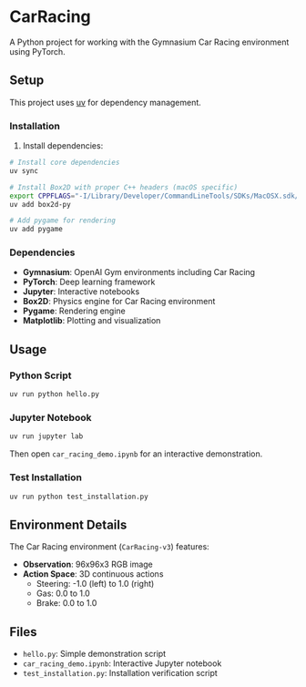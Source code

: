 # CarRacing

A Python project for working with the Gymnasium Car Racing environment using PyTorch.

## Setup

This project uses [uv](https://docs.astral.sh/uv/) for dependency management.

### Installation

1. Install dependencies:
```bash
# Install core dependencies
uv sync

# Install Box2D with proper C++ headers (macOS specific)
export CPPFLAGS="-I/Library/Developer/CommandLineTools/SDKs/MacOSX.sdk/usr/include/c++/v1"
uv add box2d-py

# Add pygame for rendering
uv add pygame
```

### Dependencies

- **Gymnasium**: OpenAI Gym environments including Car Racing
- **PyTorch**: Deep learning framework
- **Jupyter**: Interactive notebooks
- **Box2D**: Physics engine for Car Racing environment
- **Pygame**: Rendering engine
- **Matplotlib**: Plotting and visualization

## Usage

### Python Script
```bash
uv run python hello.py
```

### Jupyter Notebook
```bash
uv run jupyter lab
```

Then open `car_racing_demo.ipynb` for an interactive demonstration.

### Test Installation
```bash
uv run python test_installation.py
```

## Environment Details

The Car Racing environment (`CarRacing-v3`) features:
- **Observation**: 96x96x3 RGB image
- **Action Space**: 3D continuous actions
  - Steering: -1.0 (left) to 1.0 (right)
  - Gas: 0.0 to 1.0
  - Brake: 0.0 to 1.0

## Files

- `hello.py`: Simple demonstration script
- `car_racing_demo.ipynb`: Interactive Jupyter notebook
- `test_installation.py`: Installation verification script